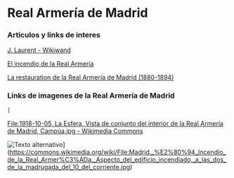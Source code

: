# Real Armería de Madrid



### Articulos y links de interes

[J. Laurent - Wikiwand](https://www.wikiwand.com/es/articles/J._Laurent)

[El incendio de la Real Armería](https://porlascallesdemadridblog.wordpress.com/2018/08/28/incendio-real-armeria/)

[La restauration de la Real Armería de Madrid (1880-1894)](https://books.openedition.org/psorbonne/109061)



### Links de imagenes de la Real Armería de Madrid

```
[
```

[File:1918-10-05, La Esfera, Vista de conjunto del interior de la Real Armería de Madrid, Campúa.jpg - Wikimedia Commons](https://commons.wikimedia.org/wiki/File:1918-10-05,_La_Esfera,_Vista_de_conjunto_del_interior_de_la_Real_Armer%C3%ADa_de_Madrid,_Camp%C3%BAa.jpg#/media/File:1918-10-05,_La_Esfera,_Vista_de_conjunto_del_interior_de_la_Real_Armer%C3%ADa_de_Madrid,_Camp%C3%BAa.jpg)



![Texto alternativo](https://upload.wikimedia.org/wikipedia/commons/f/fd/1884-07-15%2C_La_Ilustraci%C3%B3n_Espa%C3%B1ola_y_Americana%2C_Incendio_de_la_Real_Armer%C3%ADa_en_Madrid.jpg)](https://commons.wikimedia.org/wiki/File:Madrid._%E2%80%94_Incendio_de_la_Real_Armer%C3%ADa._Aspecto_del_edificio_incendiado,_a_las_dos_de_la_madrugada_del_10_del_corriente.jpg)

